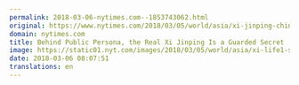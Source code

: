 ```yaml
---
permalink: 2018-03-06-nytimes.com--1853743062.html
original: https://www.nytimes.com/2018/03/05/world/asia/xi-jinping-china-leader.html?partner=rss&amp;emc=rss
domain: nytimes.com
title: Behind Public Persona, the Real Xi Jinping Is a Guarded Secret
image: https://static01.nyt.com/images/2018/03/05/world/asia/xi-life1-sub/merlin_135026988_53361885-f0a9-46c3-875e-6b5d89d88506-mediumThreeByTwo440.jpg
date: 2018-03-06 08:07:51
translations: en
---
```


